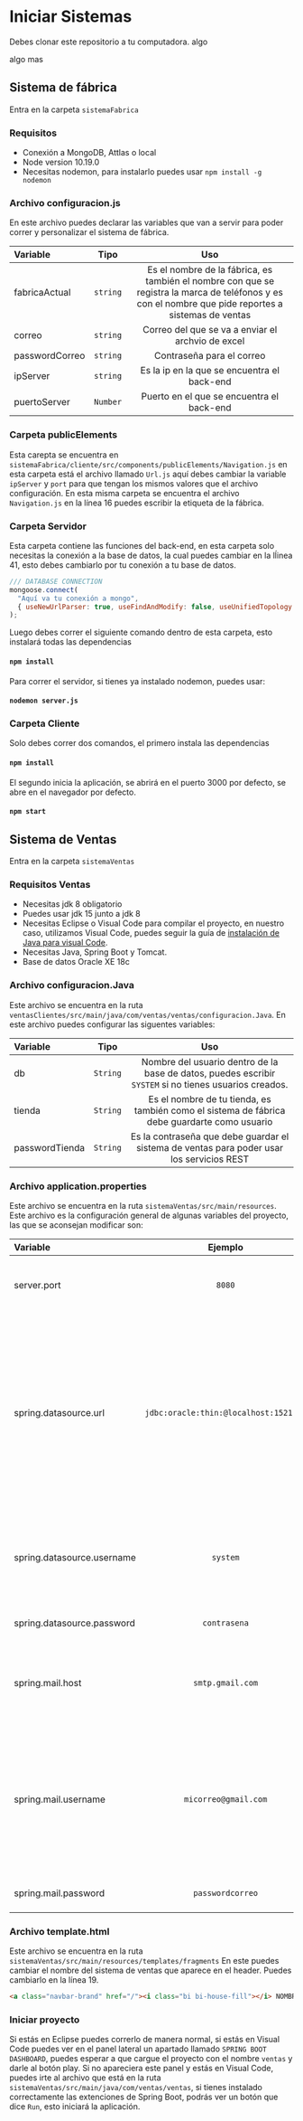 # Iniciar Sistemas

Debes clonar este repositorio a tu computadora.
algo

algo mas


## Sistema de fábrica

Entra en la carpeta `sistemaFabrica`

### Requisitos

- Conexión a MongoDB, Attlas o local
- Node version 10.19.0
- Necesitas nodemon, para instalarlo puedes usar `npm install -g nodemon`

### Archivo configuracion.js

En este archivo puedes declarar las variables que van a servir para poder correr y personalizar el sistema de fábrica.

| Variable | Tipo | Uso |
| :------- | :------: | :------: |
| fabricaActual  | `string` | Es el nombre de la fábrica, es también el nombre con que se  registra la marca de teléfonos y es con el nombre que pide reportes a sistemas de ventas |
| correo | `string` | Correo del que se va a enviar el archvio de excel |
| passwordCorreo | `string` | Contraseña para el correo |
| ipServer | `string` | Es la ip en la que se encuentra el back-end |
| puertoServer | `Number` | Puerto en el que se encuentra el back-end |

### Carpeta publicElements

Esta carepta se encuentra en `sistemaFabrica/cliente/src/components/publicElements/Navigation.js` en esta carpeta está el archivo llamado `Url.js` aquí debes cambiar la variable `ipServer` y `port` para que tengan los mismos valores que el archivo configuración.
En esta misma carpeta se encuentra el archivo `Navigation.js` en la línea 16 puedes escribir la etiqueta de la fábrica.

### Carpeta Servidor

Esta carpeta contiene las funciones del back-end, en esta carpeta solo necesitas la conexión a la base de datos, la cual puedes cambiar en la lĺinea 41, esto debes cambiarlo por tu conexión a tu base de datos.

```javascript
/// DATABASE CONNECTION
mongoose.connect(
  "Aquí va tu conexión a mongo",
  { useNewUrlParser: true, useFindAndModify: false, useUnifiedTopology: true }
);
```

Luego debes correr el siguiente comando dentro de esta carpeta, esto instalará todas las dependencias

#### `npm install`

Para correr el servidor, si tienes ya instalado nodemon, puedes usar:

#### `nodemon server.js`

### Carpeta Cliente

Solo debes correr dos comandos, el primero instala las dependencias

#### `npm install`

El segundo inicia la aplicación, se abrirá en el puerto 3000 por defecto, se abre en el navegador por defecto.

#### `npm start`

## Sistema de Ventas

Entra en la carpeta `sistemaVentas`

### Requisitos Ventas

- Necesitas jdk 8 obligatorio
- Puedes usar jdk 15 junto a jdk 8
- Necesitas Eclipse o Visual Code para compilar el proyecto, en nuestro caso, utilizamos Visual Code, puedes seguir la guía de [instalación de Java para visual Code](https://code.visualstudio.com/docs/languages/java).
- Necesitas Java, Spring Boot y Tomcat.
- Base de datos Oracle XE 18c

### Archivo configuracion.Java

Este archivo se encuentra en la ruta `ventasClientes/src/main/java/com/ventas/ventas/configuracion.Java`. En este archivo puedes configurar las siguentes variables:

| Variable | Tipo | Uso |
| :------- | :------: | :------: |
| db | `String` | Nombre del usuario dentro de la base de datos, puedes escribir `SYSTEM` si no tienes usuarios creados. |
| tienda | `String` | Es el nombre de tu tienda, es también como el sistema de fábrica debe guardarte como usuario |
| passwordTienda | `String` | Es la contraseña que debe guardar el sistema de ventas para poder usar los servicios REST |

### Archivo application.properties

Este archivo se encuentra en la ruta `sistemaVentas/src/main/resources`. Este archivo es la configuración general de algunas variables del proyecto, las que se aconsejan modificar son:

| Variable | Ejemplo | Uso |
| :------- | :------: | :------: |
| server.port | `8080` | Indica el puerto en el que corre la aplicación |
| spring.datasource.url | `jdbc:oracle:thin:@localhost:1521:xe` | Es la conexión a tu base de datos, puedes cambiar localhost con una ip, al igual que puedes cambiar 1521 por el puerto en el que está la base de datos |
| spring.datasource.username | `system` | Usuario SYSTEM de la base de datos oracle, es preferible no cambiarlo |
| spring.datasource.password | `contrasena` | Contraseña del usuario SYSTEM |
| spring.mail.host | `smtp.gmail.com` | Servicio del correo electornico para enviar los reportes de compras. |
| spring.mail.username | `micorreo@gmail.com` | Correo del que se enviará los reportes de compras.  Recuerda que hay que darle permiso en la página respectiva del correo electrónico.|
| spring.mail.password | `passwordcorreo` | Contraseña del correo electronico |

### Archivo template.html

Este archivo se encuentra en la ruta `sistemaVentas/src/main/resources/templates/fragments` En este puedes cambiar el nombre del sistema de ventas que aparece en el header.
Puedes cambiarlo en la línea 19. 

```html
<a class="navbar-brand" href="/"><i class="bi bi-house-fill"></i> NOMBRE</a> 
```

### Iniciar proyecto

Si estás en Eclipse puedes correrlo de manera normal, si estás en Visual Code puedes ver en el panel lateral un apartado llamado `SPRING BOOT DASHBOARD`, puedes esperar a que cargue el proyecto con el nombre `ventas` y darle al botón play.
Si no apareciera este panel y estás en Visual Code, puedes irte al archivo que está en la ruta `sistemaVentas/src/main/java/com/ventas/ventas`, si tienes instalado correctamente las extenciones de Spring Boot, podrás ver un botón que dice `Run`, esto iniciará la aplicación.
